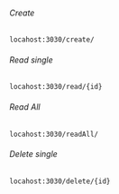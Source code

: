 
###### Create
```
locahost:3030/create/

```
###### Read single
```
locahost:3030/read/{id}

```
###### Read All
```
locahost:3030/readAll/

```

###### Delete single
```
locahost:3030/delete/{id}

```
